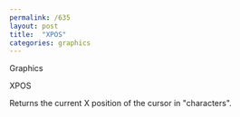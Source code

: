 ```yaml
---
permalink: /635
layout: post
title:  "XPOS"
categories: graphics
---
```

Graphics

XPOS

Returns the current X position of the cursor in "characters".

